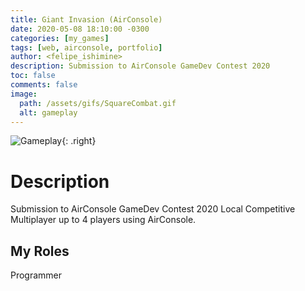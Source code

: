 ```yaml
---
title: Giant Invasion (AirConsole)
date: 2020-05-08 18:10:00 -0300
categories: [my_games]
tags: [web, airconsole, portfolio]
author: <felipe_ishimine>
description: Submission to AirConsole GameDev Contest 2020 
toc: false
comments: false
image:
  path: /assets/gifs/SquareCombat.gif
  alt: gameplay  
---
```


![Gameplay](/assets/gifs/SquareCombat.gif){: .right}


# Description
Submission to AirConsole GameDev Contest 2020
Local Competitive Multiplayer up to 4 players using AirConsole.

## My Roles
Programmer
